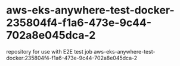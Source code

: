 # aws-eks-anywhere-test-docker-235804f4-f1a6-473e-9c44-702a8e045dca-2
repository for use with E2E test job aws-eks-anywhere-test-docker:235804f4-f1a6-473e-9c44-702a8e045dca-2
